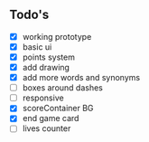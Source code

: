 ## Todo's
- [x] working prototype
- [x] basic ui
- [x] points system
- [x] add drawing
- [x] add more words and synonyms 
- [ ] boxes around dashes
- [ ] responsive
- [x] scoreContainer BG
- [x] end game card
- [ ] lives counter